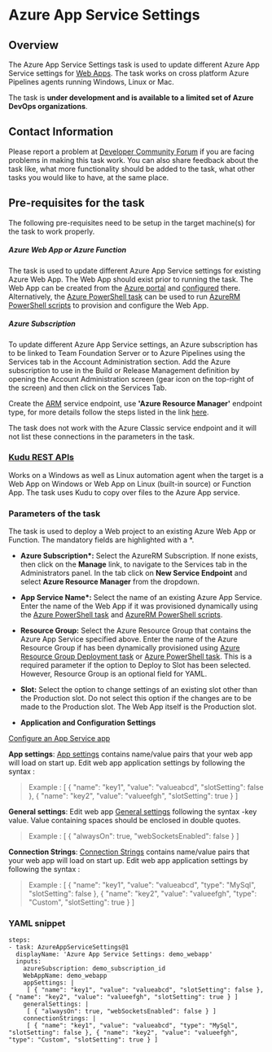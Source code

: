 #  Azure App Service Settings

## Overview

The Azure App Service Settings task is used to update different Azure App Service settings for [Web Apps](https://azure.microsoft.com/en-in/documentation/articles/app-service-web-overview/). The task works on cross platform Azure Pipelines agents running Windows, Linux or Mac.

The task is **under development and is available to a limited set of Azure DevOps organizations**.

## Contact Information

Please report a problem at [Developer Community Forum](https://developercommunity.visualstudio.com/spaces/21/index.html) if you are facing problems in making this task work.  You can also share feedback about the task like, what more functionality should be added to the task, what other tasks you would like to have, at the same place.

## Pre-requisites for the task

The following pre-requisites need to be setup in the target machine(s) for the task to work properly.

##### Azure Web App or Azure Function

The task is used to update different Azure App Service settings for existing Azure Web App. The Web App should exist prior to running the task. The Web App can be created from the [Azure portal](https://azure.microsoft.com/en-in/documentation/videos/azure-app-service-web-apps-with-yochay-kiriaty/) and [configured](https://azure.microsoft.com/en-us/documentation/articles/web-sites-configure/) there. Alternatively, the [Azure PowerShell task](https://github.com/Microsoft/vsts-tasks/tree/master/Tasks/AzurePowerShell) can be used to run [AzureRM PowerShell scripts](https://msdn.microsoft.com/en-us/library/mt619237.aspx) to provision and configure the Web App.


##### Azure Subscription

To update different Azure App Service settings, an Azure subscription has to be linked to Team Foundation Server or to Azure Pipelines using the Services tab in the Account Administration section. Add the Azure subscription to use in the Build or Release Management definition by opening the Account Administration screen (gear icon on the top-right of the screen) and then click on the Services Tab.

Create the [ARM](https://azure.microsoft.com/en-in/documentation/articles/resource-group-overview/) service endpoint, use **'Azure Resource Manager'** endpoint type, for more details follow the steps listed in the link [here](https://go.microsoft.com/fwlink/?LinkID=623000&clcid=0x409).

The task does not work with the Azure Classic service endpoint and it will not list these connections in the parameters in the task.

### [Kudu REST APIs](https://github.com/projectkudu/kudu/wiki/REST-API)
Works on a Windows as well as Linux automation agent when the target is a Web App on Windows or Web App on Linux (built-in source) or Function App. The task uses Kudu to copy over files to the Azure App service.

### Parameters of the task
The task is used to deploy a Web  project to an existing Azure Web App or Function. The mandatory fields are highlighted with a *.

* **Azure Subscription\*:** Select the AzureRM Subscription. If none exists, then click on the **Manage** link, to navigate to the Services tab in the Administrators panel. In the tab click on **New Service Endpoint** and select **Azure Resource Manager** from the dropdown.

* **App Service Name\*:** Select the name of an existing Azure App Service. Enter the name of the Web App if it was provisioned dynamically using the [Azure PowerShell task](https://github.com/Microsoft/vsts-tasks/tree/master/Tasks/AzurePowerShell) and [AzureRM PowerShell scripts](https://msdn.microsoft.com/en-us/library/mt619237.aspx).

* **Resource Group:** Select the Azure Resource Group that contains the Azure App Service specified above. Enter the name of the Azure Resource Group if has been dynamically provisioned using [Azure Resource Group Deployment task](https://github.com/Microsoft/vsts-tasks/tree/master/Tasks/DeployAzureResourceGroup) or [Azure PowerShell task](https://github.com/Microsoft/vsts-tasks/tree/master/Tasks/AzurePowerShell). This is a required parameter if the option to Deploy to Slot has been selected. However, Resource Group is an optional field for YAML. 

* **Slot:** Select the option to change settings of an existing slot other than the Production slot. Do not select this option if the changes are to be made to the Production slot. The Web App itself is the Production slot.

* **Application and Configuration Settings**

[Configure an App Service app](https://docs.microsoft.com/en-us/azure/app-service/configure-common)

**App settings**: [App settings](https://docs.microsoft.com/en-us/azure/app-service/web-sites-configure#app-settings) contains name/value pairs that your web app will load on start up. Edit web app application settings by following the syntax :
>Example :
[
   {
    "name": "key1", 
    "value": "valueabcd",
    "slotSetting": false 
   },
   {
    "name": "key2", 
    "value": "valueefgh",
    "slotSetting": true 
   }
]

**General settings**:
Edit web app [General settings](https://docs.microsoft.com/en-us/azure/app-service/configure-common?toc=%2fazure%2fapp-service%2fcontainers%2ftoc.json#configure-general-settings) following the syntax -key value. Value containing spaces should be enclosed in double quotes.
>Example :
[
   {
    "alwaysOn": true, 
    "webSocketsEnabled": false
   }
]

**Connection Strings**: [Connection Strings](https://docs.microsoft.com/en-us/azure/app-service/configure-common?toc=%2fazure%2fapp-service%2fcontainers%2ftoc.json#configure-connection-strings) contains name/value pairs that your web app will load on start up. Edit web app application settings by following the syntax :
>Example :
[
   {
    "name": "key1", 
    "value": "valueabcd",
    "type": "MySql", 
    "slotSetting": false 
   },
   {
    "name": "key2", 
    "value": "valueefgh",
    "type": "Custom", 
    "slotSetting": true 
   }
]

### YAML snippet

```
steps:
- task: AzureAppServiceSettings@1
  displayName: 'Azure App Service Settings: demo_webapp'
  inputs:
    azureSubscription: demo_subscription_id
    WebAppName: demo_webapp
    appSettings: |
     [ { "name": "key1", "value": "valueabcd", "slotSetting": false }, { "name": "key2", "value": "valueefgh", "slotSetting": true } ]
    generalSettings: |
     [ { "alwaysOn": true, "webSocketsEnabled": false } ]
    connectionStrings: |
     [ { "name": "key1", "value": "valueabcd", "type": "MySql", "slotSetting": false }, { "name": "key2", "value": "valueefgh", "type": "Custom", "slotSetting": true } ]
```